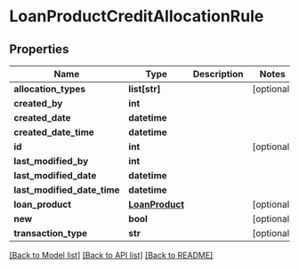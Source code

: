 # LoanProductCreditAllocationRule

## Properties
Name | Type | Description | Notes
------------ | ------------- | ------------- | -------------
**allocation_types** | **list[str]** |  | [optional] 
**created_by** | **int** |  | 
**created_date** | **datetime** |  | 
**created_date_time** | **datetime** |  | 
**id** | **int** |  | [optional] 
**last_modified_by** | **int** |  | 
**last_modified_date** | **datetime** |  | 
**last_modified_date_time** | **datetime** |  | 
**loan_product** | [**LoanProduct**](LoanProduct.md) |  | [optional] 
**new** | **bool** |  | [optional] 
**transaction_type** | **str** |  | [optional] 

[[Back to Model list]](../README.md#documentation-for-models) [[Back to API list]](../README.md#documentation-for-api-endpoints) [[Back to README]](../README.md)

